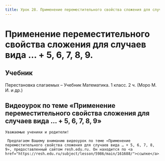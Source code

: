 ```yaml
---
title: Урок 28. Применение переместительного свойства сложения для случаев вида … + 5, 6, 7, 8, 9.
---
```


# Применение переместительного свойства сложения для случаев вида … + 5, 6, 7, 8, 9.

## Учебник

Перестановка слагаемых – Учебник Математика. 1 класс. 2 ч. (Моро М. И. и др.)

## Видеоурок по теме «Применение переместительного свойства сложения для случаев вида … + 5, 6, 7, 8, 9»

<p>
	Уважаемые ученики и родители!  
</p>
<p>
	 Предлагаем Вашему вниманию видеоурок по теме «Применение переместительного свойства сложения для случаев вида … + 5, 6, 7, 8, 9», предоставленный сайтом resh.edu.ru. Он находится по <a href="https://resh.edu.ru/subject/lesson/5986/main/161688/">ссылке</a>.
</p>